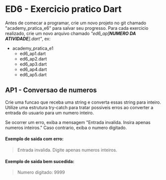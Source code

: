 # ED6 - Exercicio pratico Dart

Antes de comecar a programar, crie um novo projeto no git chamado "academy_pratica_e6" para salvar seu progresso. Para
cada exercicio realizado, crie um novo arquivo chamado _"ed6_ap[**NUMERO DA ATIVIDADE**].dart"_, ex:

- academy_pratica_e1
    - ed6_ap1.dart
    - ed6_ap2.dart
    - ed6_ap3.dart
    - ed6_ap4.dart
    - ed6_ap5.dart

## AP1 - Conversao de numeros

Crie uma funcao que receba uma string e converta essas string para inteiro. Utilize uma estrutura try-catch para tratar
possiveis erros ao converter a entrada do usuario para um numero inteiro.

Se ocorrer um erro, exiba a mensagem "Entrada invalida. Insira apenas numeros inteiros." Caso contrario, exiba o numero
digitado.

#### Exemplo de saida com erro:

> Entrada invalida. Digite apenas numeros inteiros.

#### Exemplo de saida bem sucedida:

> Numero digitado: 9999